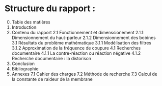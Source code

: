 Structure du rapport :
=====================

0.    Table des matières 
1.    Introduction
2.    Contenu du rapport
2.1     Fonctionnement et dimenssionement
2.1.1     Dimensionnement du haut-parleur
2.1.2     Dimensionnement des bobines 
3.1     Résultats du problème mathématique
3.1.1     Modélisation des filtres
3.1.2     Approximation de la fréquence de coupure
4.1     Recherches documentaire
4.1.1     La contre-réaction ou réaction négative
4.1.2     Recherche documentaire : la distorison
5.    Conclusion
6.    Bibliographie
7.    Annexes
7.1     Cahier des charges
7.2     Méthode de recherche
7.3     Calcul de la constante de raideur de la membrane
